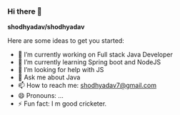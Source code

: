 ### Hi there 👋


**shodhyadav/shodhyadav** 

Here are some ideas to get you started:

- 🔭 I’m currently working on Full stack Java Developer
- 🌱 I’m currently learning Spring boot and NodeJS
- 🤔 I’m looking for help with JS
- 💬 Ask me about Java
- 📫 How to reach me: shodhyadav7@gmail.com
- 😄 Pronouns: ...
- ⚡ Fun fact: I m good cricketer.

